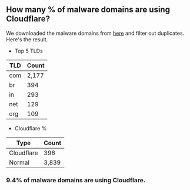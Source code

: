 ## How many % of malware domains are using Cloudflare?


We downloaded the malware domains from [here](https://urlhaus.abuse.ch) and filter out duplicates.
Here's the result.


[//]: # (start replacement)


- Top 5 TLDs

| TLD | Count |
| --- | --- |
| com | 2,177 |
| br | 394 |
| in | 293 |
| net | 129 |
| org | 109 |


- Cloudflare %

| Type | Count |
| --- | --- |
| Cloudflare | 396 |
| Normal | 3,839 |


### 9.4% of malware domains are using Cloudflare.